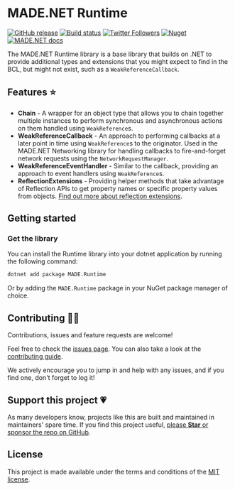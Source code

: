 # MADE.NET Runtime

[![GitHub release](https://img.shields.io/github/release/MADE-Apps/MADE.NET.svg)](https://github.com/MADE-Apps/MADE.NET/releases)
[![Build status](https://github.com/MADE-Apps/MADE.NET/actions/workflows/ci.yml/badge.svg?branch=main)](https://github.com/MADE-Apps/MADE.NET/actions/workflows/ci.yml)
[![Twitter Followers](https://img.shields.io/twitter/follow/jamesmcroft?label=follow%20%40jamesmcroft&style=flat)](https://twitter.com/jamesmcroft)
[![Nuget](https://img.shields.io/nuget/v/MADE.Runtime.svg)](https://www.nuget.org/packages/MADE.Runtime)
[![MADE.NET docs](https://img.shields.io/badge/docs-MADE.NET-blue.svg)](https://made-apps.github.io/MADE.NET/)

The MADE.NET Runtime library is a base library that builds on .NET to provide additional types and extensions that you might expect to find in the BCL, but might not exist, such as a `WeakReferenceCallback`.

## Features ⭐

- **Chain** - A wrapper for an object type that allows you to chain together multiple instances to perform synchronous and asynchronous actions on them handled using `WeakReference`s.
- **WeakReferenceCallback** - An approach to performing callbacks at a later point in time using `WeakReference`s to the originator. Used in the MADE.NET Networking library for handling callbacks to fire-and-forget network requests using the `NetworkRequestManager`.
- **WeakReferenceEventHandler** - Similar to the callback, providing an approach to event handlers using `WeakReference`s.
- **ReflectionExtensions** - Providing helper methods that take advantage of Reflection APIs to get property names or specific property values from objects. [Find out more about reflection extensions](https://made-apps.github.io/MADE.NET/api/MADE.Runtime.Extensions.ReflectionExtensions.html).

## Getting started

### Get the library

You can install the Runtime library into your dotnet application by running the following command:

```bash
dotnet add package MADE.Runtime
```

Or by adding the `MADE.Runtime` package in your NuGet package manager of choice.

## Contributing 🤝🏻

Contributions, issues and feature requests are welcome!

Feel free to check the [issues page](https://github.com/MADE-Apps/MADE.NET/issues). You can also take a look at the [contributing guide](https://github.com/MADE-Apps/MADE.NET/blob/main/CONTRIBUTING.md).

We actively encourage you to jump in and help with any issues, and if you find one, don't forget to log it!

## Support this project 💗

As many developers know, projects like this are built and maintained in maintainers' spare time. If you find this project useful, [please **Star** or sponsor the repo on GitHub](https://github.com/MADE-Apps/MADE.NET).

## License

This project is made available under the terms and conditions of the [MIT license](LICENSE).
